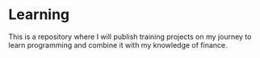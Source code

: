 # Learning
This is a repository where I will publish training projects on my journey to learn programming and combine it with my knowledge of finance. 

